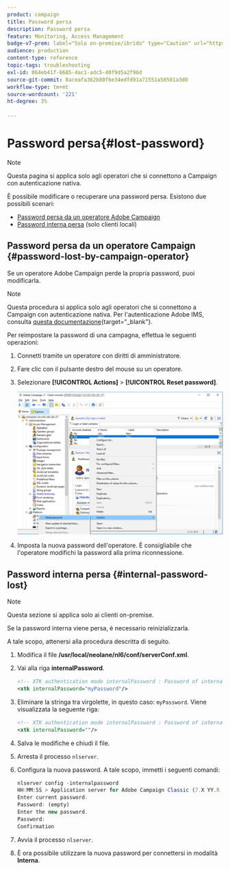 ```yaml
---
product: campaign
title: Password persa
description: Password persa
feature: Monitoring, Access Management
badge-v7-prem: label="Solo on-premise/ibrido" type="Caution" url="https://experienceleague.adobe.com/docs/campaign-classic/using/installing-campaign-classic/architecture-and-hosting-models/hosting-models-lp/hosting-models.html?lang=it" tooltip="Applicabile solo alle distribuzioni on-premise e ibride"
audience: production
content-type: reference
topic-tags: troubleshooting
exl-id: 064eb41f-6685-4ac1-adc5-40f9d5a2f96d
source-git-commit: 8aceafa362b80f6e34edfd91a71551a58501a3d0
workflow-type: tm+mt
source-wordcount: '221'
ht-degree: 3%

---
```


# Password persa{#lost-password}

>[!NOTE]
>
>Questa pagina si applica solo agli operatori che si connettono a Campaign con autenticazione nativa.

È possibile modificare o recuperare una password persa.
Esistono due possibili scenari:

* [Password persa da un operatore Adobe Campaign](#password-lost-by-campaign-operator)
* [Password interna persa](#internal-password-lost) (solo clienti locali)

## Password persa da un operatore Campaign {#password-lost-by-campaign-operator}

Se un operatore Adobe Campaign perde la propria password, puoi modificarla.

>[!NOTE]
>
>Questa procedura si applica solo agli operatori che si connettono a Campaign con autenticazione nativa. Per l&#39;autenticazione Adobe IMS, consulta [questa documentazione](https://helpx.adobe.com/ie/manage-account/using/change-or-reset-password.html){target="_blank"}.

Per reimpostare la password di una campagna, effettua le seguenti operazioni:

1. Connetti tramite un operatore con diritti di amministratore.
1. Fare clic con il pulsante destro del mouse su un operatore.
1. Selezionare **[!UICONTROL Actions]** > **[!UICONTROL Reset password]**.

   ![](assets/operator-passwd.png)

1. Imposta la nuova password dell&#39;operatore. È consigliabile che l&#39;operatore modifichi la password alla prima riconnessione.

## Password interna persa {#internal-password-lost}

>[!NOTE]
>
>Questa sezione si applica solo ai clienti on-premise.

Se la password interna viene persa, è necessario reinizializzarla.

A tale scopo, attenersi alla procedura descritta di seguito.

1. Modifica il file **/usr/local/neolane/nl6/conf/serverConf.xml**.

1. Vai alla riga **internalPassword**.

   ```xml
   <!-- XTK authentication mode internalPassword : Password of internal account -->
   <xtk internalPassword="myPassword"/>
   ```

1. Eliminare la stringa tra virgolette, in questo caso: `myPassword`. Viene visualizzata la seguente riga:

   ```xml
   <!-- XTK authentication mode internalPassword : Password of internal account -->
   <xtk internalPassword=""/>
   ```

1. Salva le modifiche e chiudi il file.

1. Arresta il processo `nlserver`.

1. Configura la nuova password. A tale scopo, immetti i seguenti comandi:

   ```javascript
   nlserver config -internalpassword
   HH:MM:SS > Application server for Adobe Campaign Classic (7.X YY.R build XXX@SHA1) of DD/MM/YYYY
   Enter current password.
   Password: (empty)
   Enter the new password.
   Password: 
   Confirmation 
   ```

1. Avvia il processo `nlserver`.

1. È ora possibile utilizzare la nuova password per connettersi in modalità **Interna**.
